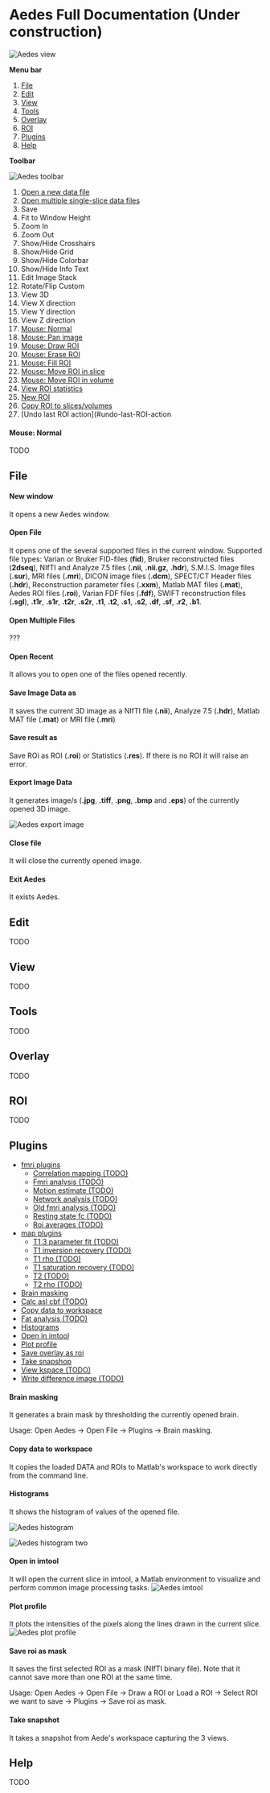# Aedes Full Documentation (Under construction)

![Aedes view](aedes_view.png)

**Menu bar**
1. [File](#file)
2. [Edit](#edit)
3. [View](#view)
4. [Tools](#tools)
5. [Overlay](#overlay)
6. [ROI](#roi)
7. [Plugins](#plugins)
8. [Help](#help)

**Toolbar**

![Aedes toolbar](aedes_toolbar.png)
1. [Open a new data file](#open-file)
2. [Open multiple single-slice data files](#open-multiple-files)
3. Save
4. Fit to Window Height
5. Zoom In
6. Zoom Out
7. Show/Hide Crosshairs
8. Show/Hide Grid
9. Show/Hide Colorbar
10. Show/Hide Info Text
11. Edit Image Stack
12. Rotate/Flip Custom
13. View 3D
14. View X direction
15. View Y direction
16. View Z direction
17. [Mouse: Normal](#mouse-normal)
18. [Mouse: Pan image](#mouse-pan-image)
19. [Mouse: Draw ROI](#mouse-draw-roi)
20. [Mouse: Erase ROI](#mouse-erase-roi)
21. [Mouse: Fill ROI](#mouse-fill-roi)
22. [Mouse: Move ROI in slice](#mouse-move-roi-in-slice)
23. [Mouse: Move ROI in volume](#mouse-move-roi-in-volume)
24. [View ROI statistics](#view-roi-statistics)
25. [New ROI](#new-roi)
26. [Copy ROI to slices/volumes](#copy-roi-to-slices-volumes)
27. [Undo last ROI action](#undo-last-ROI-action

#### Mouse: Normal
TODO



## File
#### New window
It opens a new Aedes window.

#### Open File
It opens one of the several supported files in the current window. Supported file types: Varian or Bruker FID-files (**fid**), Bruker reconstructed files (**2dseq**), NIfTI and Analyze 7.5 files (**.nii**, **.nii.gz**, **.hdr**), S.M.I.S. Image files (**.sur**), MRI files (**.mri**), DICON image files (**.dcm**), SPECT/CT Header files (**.hdr**), Reconstruction parameter files (**.xxm**), Matlab MAT files (**.mat**), Aedes ROI files (**.roi**), Varian FDF files (**.fdf**), SWIFT reconstruction files (**.sgl**), **.t1r**, **.s1r**, **.t2r**, **.s2r**, **.t1**, **.t2**, **.s1**, **.s2**, **.df**, **.sf**, **.r2**, **.b1**.

#### Open Multiple Files
???

#### Open Recent
It allows you to open one of the files opened recently.

#### Save Image Data as
It saves the current 3D image as a NIfTI file (**.nii**), Analyze 7.5 (**.hdr**), Matlab MAT file (**.mat**) or MRI file (**.mri**)

#### Save result as
Save ROi as ROI (**.roi**) or Statistics (**.res**). If there is no ROI it will raise an error.

#### Export Image Data
It generates image/s (**.jpg**, **.tiff**, **.png**, **.bmp** and **.eps**) of the currently opened 3D image.

![Aedes export image](aedes_exportimage.png)

#### Close file
It will close the currently opened image.

#### Exit Aedes
It exists Aedes.

## Edit
TODO

## View
TODO

## Tools
TODO

## Overlay
TODO

## ROI
TODO

## Plugins
* [fmri plugins](#fmri-plugins)
  * [Correlation mapping (TODO)](#correlation-mapping)
  * [Fmri analysis (TODO)](#fmri-analysis)
  * [Motion estimate (TODO)](#motion-estimate)
  * [Network analysis (TODO)](#network-analysis)
  * [Old fmri analysis (TODO)](#old-fmri-analysis)
  * [Resting state fc (TODO)](#resting-state-fc)
  * [Roi averages (TODO)](#roi-averages)
* [map plugins](#map-plugins)
  * [T1 3 parameter fit (TODO)](#t1-3-parameter-fit)
  * [T1 inversion recovery (TODO)](#t1-inversion-recovery)
  * [T1 rho (TODO)](#t1-rho)
  * [T1 saturation recovery (TODO)](#t1-saturation-recovery)
  * [T2 (TODO)](#t2)
  * [T2 rho (TODO)](#t2-rho)
* [Brain masking](#brain-masking)
* [Calc asl cbf (TODO)](#calc-asl-cbf)
* [Copy data to workspace](#copy-data-to-workspace)
* [Fat analysis (TODO)](#fat-analysis)
* [Histograms](#histograms)
* [Open in imtool](#open-in-imtool)
* [Plot profile](#plot-profile)
* [Save overlay as roi](#save-overlay-as-roi)
* [Take snapshop](#take-snapshop)
* [View kspace (TODO)](#view-kspace)
* [Write difference image (TODO)](#write-difference-image)

#### Brain masking
It generates a brain mask by thresholding the currently opened brain.

Usage: Open Aedes -> Open File -> Plugins -> Brain masking.

#### Copy data to workspace
It copies the loaded DATA and ROIs to Matlab's workspace to work directly from the command line.

#### Histograms
It shows the histogram of values of the opened file.

![Aedes histogram](aedes_histogram.png)

![Aedes histogram two](aedes_histogram2.png)

#### Open in imtool
It will open the current slice in imtool, a Matlab environment to visualize and perform common image processing tasks.
![Aedes imtool](aedes_imtool.png)

#### Plot profile
It plots the intensities of the pixels along the lines drawn in the current slice.
![Aedes plot profile](aedes_plotprofile.png)

#### Save roi as mask
It saves the first selected ROI as a mask (NIfTI binary file). Note that it cannot save more than one ROI at the same time.

Usage: Open Aedes -> Open File -> Draw a ROI or Load a ROI -> Select ROI we want to save -> Plugins -> Save roi as mask.

#### Take snapshot
It takes a snapshot from Aede's workspace capturing the 3 views.

## Help
TODO

